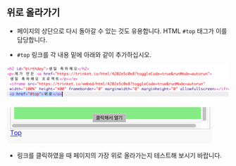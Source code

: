 ## 위로 올라가기

+ 페이지의 상단으로 다시 돌아갈 수 있는 것도 유용합니다. HTML `#top` 태그가 이를 담당합니다.

+ `#top` 링크를 각 내용 밑에 아래와 같이 추가하십시오.

![screenshot](images/showcase-top-code.png)

![screenshot](images/showcase-top-output.png)

+ 링크를 클릭하였을 때 페이지의 가장 위로 올라가는지 테스트해 보시기 바랍니다.